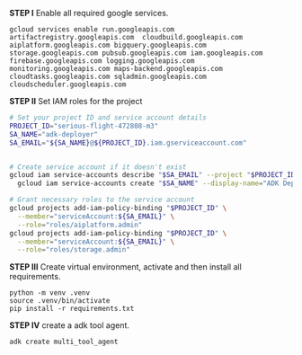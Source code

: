 **STEP I**
Enable all required google services.

```
gcloud services enable run.googleapis.com  artifactregistry.googleapis.com  cloudbuild.googleapis.com aiplatform.googleapis.com bigquery.googleapis.com storage.googleapis.com pubsub.googleapis.com iam.googleapis.com firebase.googleapis.com logging.googleapis.com monitoring.googleapis.com maps-backend.googleapis.com cloudtasks.googleapis.com sqladmin.googleapis.com cloudscheduler.googleapis.com 
```
**STEP II**
Set IAM roles for the project

```bash
# Set your project ID and service account details
PROJECT_ID="serious-flight-472808-m3"
SA_NAME="adk-deployer"
SA_EMAIL="${SA_NAME}@${PROJECT_ID}.iam.gserviceaccount.com"


# Create service account if it doesn't exist
gcloud iam service-accounts describe "$SA_EMAIL" --project "$PROJECT_ID" >/dev/null 2>&1 || \
  gcloud iam service-accounts create "$SA_NAME" --display-name="ADK Deployer" --project "$PROJECT_ID"

# Grant necessary roles to the service account
gcloud projects add-iam-policy-binding "$PROJECT_ID" \
  --member="serviceAccount:${SA_EMAIL}" \
  --role="roles/aiplatform.admin"
gcloud projects add-iam-policy-binding "$PROJECT_ID" \
  --member="serviceAccount:${SA_EMAIL}" \
  --role="roles/storage.admin"
```

**STEP III**
Create virtual environment, activate and then install all requirements.
```
python -m venv .venv
source .venv/bin/activate
pip install -r requirements.txt
```

**STEP IV**
create a adk tool agent.
```
adk create multi_tool_agent
```